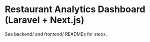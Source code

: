 # Restaurant Analytics Dashboard (Laravel + Next.js)

See backend/ and frontend/ READMEs for steps.
